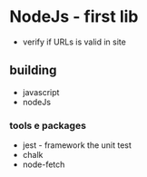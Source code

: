 # NodeJs - first lib
- verify if URLs is valid in site

## building 
- javascript 
- nodeJs

### tools e packages
- jest - framework the unit test
- chalk
- node-fetch
 